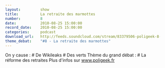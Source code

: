 ```yaml
---
layout:         show
title:          La retraite des marmottes
number:         8
date:           2010-08-25 15:00:00
record_date:    2010-08-25 15:00:00
categories:     podcast
download_url:   http://feeds.soundcloud.com/stream/83379506-poligeek-8-la-retraite-des-marmottes.mp3
theme_debat:    "#8 - La retraite des marmottes"
---
```



On y cause : # De Wikileaks # Des verts Thème du grand débat : # La réforme des retraites Plus d'infos sur www.poligeek.fr

